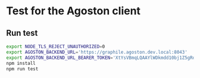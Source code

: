 # Test for the Agoston client

## Run test

```bash
export NODE_TLS_REJECT_UNAUTHORIZED=0
export AGOSTON_BACKEND_URL='https://graphile.agoston.dev.local:8043'
export AGOSTON_BACKEND_URL_BEARER_TOKEN='XtYsVBmqLQAAYlWDkmdd10bj1Z5gRdVhf1AJRp25allYN2YhFLAWZ8r5zbTPgEmJ1Gtappfl7az9Lq46XgVtLYJmvs9rjaUNNXBEZ5kMR4Qfz8Nzm5h2W'
npm install
npm run test
```
